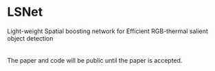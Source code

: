 # LSNet
Light-weight Spatial boosting network for Efficient RGB-thermal salient object detection <br><br><br>
The paper and code will be public until the paper is accepted.
